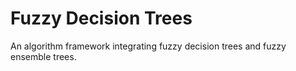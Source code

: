 # Fuzzy Decision Trees
An algorithm framework integrating fuzzy decision trees and fuzzy ensemble trees.
